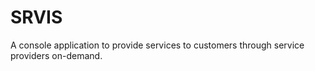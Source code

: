 # SRVIS
A console application to provide services to customers through service providers on-demand.
